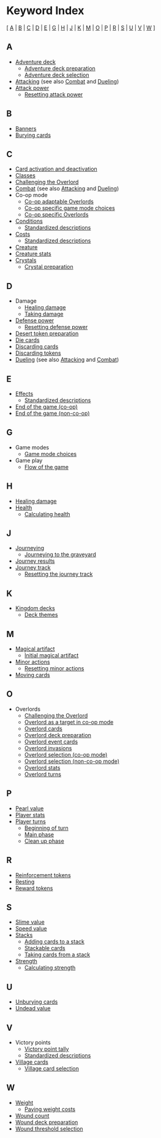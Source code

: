 # Keyword Index

<!-- TOC -->
[ [A](#a) | [B](#b) | [C](#c) | [D](#d) | [E](#e) | [G](#g) | [H](#h) | [J](#j) | [K](#k) | [M](#m) | [O](#o) | [P](#p) | [R](#r) | [S](#s) | [U](#u) | [V](#v) | [W](#w) ]
<!-- TOC -->

## A

- [Adventure deck](terminology.md#adventure-deck)
    - [Adventure deck preparation](complete-setup-guide.md#adventure-deck-preparation)
    - [Adventure deck selection](complete-setup-guide.md#adventure-deck-selection)
- [Attacking](mechanics.md#attacking) (see also [Combat](gameplay.md#combat) and [Dueling](mechanics.md#dueling))
- [Attack power](terminology.md#player-stats)
    - [Resetting attack power](gameplay.md#resetting-attack-and-defense)

## B

- [Banners](terminology.md#banner-cards)
- [Burying cards](mechanics.md#burying-the-top-card-of-a-stack)

## C

- [Card activation and deactivation](mechanics.md#activating-and-deactivating-parts-of-cards)
- [Classes](terminology.md#class-cards)
- [Challenging the Overlord](gameplay.md#challenging-the-overlord)
- [Combat](gameplay.md#combat) (see also [Attacking](mechanics.md#attacking) and [Dueling](mechanics.md#dueling))
- Co-op mode
    - [Co-op adaptable Overlords](terminology.md#co-op-adaptable-overlords)
    - [Co-op specific game mode choices](complete-setup-guide.md#co-op-game-specific-choices)
    - [Co-op specific Overlords](terminology.md#co-op-specific-overlords)
- [Conditions](conditions.md)
    - [Standardized descriptions](conditions.md#standardized-meanings-of-card-texts)
- [Costs](costs.md)
    - [Standardized descriptions](costs.md#standardized-meanings-of-card-texts)
- [Creature](terminology.md#creature)
- [Creature stats](terminology.md#creature-and-overlord-stats)
- [Crystals](terminology.md#crystals-tokens)
    - [Crystal preparation](complete-setup-guide.md#crystals)

## D

- Damage
    - [Healing damage](mechanics.md#healing-damage)
    - [Taking damage](mechanics.md#taking-damage)
- [Defense power](terminology.md#player-stats)
    - [Resetting defense power](gameplay.md#resetting-attack-and-defense)
- [Desert token preparation](complete-setup-guide.md#desert-token)
- [Die cards](terminology.md#die-cards)
- [Discarding cards](mechanics.md#discarding-a-card)
- [Discarding tokens](mechanics.md#discarding-tokens)
- [Dueling](mechanics.md#dueling) (see also [Attacking](mechanics.md#attacking) and [Combat](gameplay.md#combat))

## E

- [Effects](effects.md)
    - [Standardized descriptions](effects.md#standardized-meanings-of-card-texts)
- [End of the game (co-op)](gameplay.md#end-of-the-game-co-op)
- [End of the game (non-co-op)](gameplay.md#end-of-the-game-non-co-op)

## G

- Game modes
    - [Game mode choices](complete-setup-guide.md#game-mode-choices)
- Game play
    - [Flow of the game](gameplay.md#flow-of-the-game)

## H

- [Healing damage](mechanics.md#healing-damage)
- [Health](terminology.md#creature-and-overlord-stats)
    - [Calculating health](mechanics.md#determining-health-and-strength)

## J

- [Journeying](gameplay.md#journeying)
    - [Journeying to the graveyard](mechanics.md#journeying-to-the-graveyard)
- [Journey results](gameplay.md#journey-results)
- [Journey track](terminology.md#journey-track)
    - [Resetting the journey track](gameplay.md#resetting-the-journey-track)

## K

- [Kingdom decks](terminology.md#kingdom-decks)
    - [Deck themes](deck-themes.md#main-themes)

## M

- [Magical artifact](terminology.md#magical-artifact)
    - [Initial magical artifact](complete-setup-guide.md#initial-magical-artifact)
- [Minor actions](gameplay.md#minor-actions)
    - [Resetting minor actions](gameplay.md#resetting-minor-actions)
- [Moving cards](mechanics.md#moving-a-card-from-one-player-to-another-player)

## O

- Overlords
    - [Challenging the Overlord](gameplay.md#challenging-the-overlord)
    - [Overlord as a target in co-op mode](mechanics.md#the-overlord-as-a-target-in-co-op-mode)
    - [Overlord cards](terminology.md#overlord-cards)
    - [Overlord deck preparation](complete-setup-guide.md#overlord-deck-preparation)
    - [Overlord event cards](terminology.md#overlord-event-cards)
    - [Overlord invasions](gameplay.md#overlord-invasion)
    - [Overlord selection (co-op mode)](complete-setup-guide.md#overlord-selection-co-op-game)
    - [Overlord selection (non-co-op mode)](complete-setup-guide.md#overlord-selection-non-co-op-game)
    - [Overlord stats](terminology.md#creature-and-overlord-stats)
    - [Overlord turns](gameplay.md#overlord-turn)

## P

- [Pearl value](terminology.md#pearl-value)
- [Player stats](terminology.md#player-stats)
- [Player turns](gameplay.md#player-turn)
    - [Beginning of turn](gameplay.md#beginning-of-turn)
    - [Main phase](gameplay.md#main-phase)
    - [Clean up phase](gameplay.md#clean-up-phase)

## R

- [Reinforcement tokens](terminology.md#reinforcement-tokens)
- [Resting](gameplay.md#resting)
- [Reward tokens](terminology.md#reward-tokens)

## S

- [Slime value](terminology.md#slime-value)
- [Speed value](terminology.md#speed-value)
- [Stacks](terminology.md#stacks)
    - [Adding cards to a stack](mechanics.md#adding-a-card-to-a-stack)
    - [Stackable cards](terminology.md#stackable-cards)
    - [Taking cards from a stack](mechanics.md#taking-a-card-from-a-stack)
- [Strength](terminology.md#creature-and-overlord-stats)
    - [Calculating strength](mechanics.md#determining-health-and-strength)

## U

- [Unburying cards](mechanics.md#unburying-the-bottom-card-of-a-stack)
- [Undead value](terminology.md#undead-value)

## V

- Victory points
    - [Victory point tally](gameplay.md#victory-point-tally)
    - [Standardized descriptions](victory-points.md#standardized-meanings-of-card-texts)
- [Village cards](terminology.md#village-cards)
    - [Village card selection](complete-setup-guide.md#village-card-selection)

## W

- [Weight](terminology.md#weight-value)
    - [Paying weight costs](gameplay.md#paying-weight-cost)
- [Wound count](terminology.md#wound-count)
- [Wound deck preparation](complete-setup-guide.md#wound-deck-preparation)
- [Wound threshold selection](complete-setup-guide.md#wound-threshold-selection)
